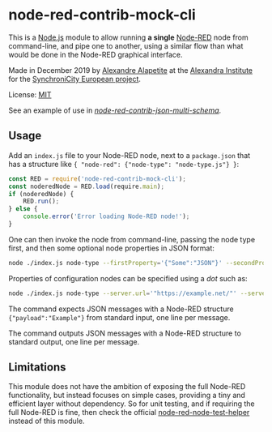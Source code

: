 # node-red-contrib-mock-cli

This is a [Node.js](https://nodejs.org) module to allow running **a single** [Node-RED](https://nodered.org) node from command-line, and pipe one to another, using a similar flow than what would be done in the Node-RED graphical interface.

Made in December 2019 by [Alexandre Alapetite](https://alexandra.dk/alexandre.alapetite) at the [Alexandra Institute](https://alexandra.dk) for the [SynchroniCity European project](https://synchronicity-iot.eu).

License: [MIT](LICENSE.md)

See an example of use in [*node-red-contrib-json-multi-schema*](https://github.com/alexandrainst/node-red-contrib-json-multi-schema).

## Usage

Add an `index.js` file to your Node-RED node, next to a `package.json` that has a structure like `{ "node-red": {"node-type": "node-type.js"} }`:

```js
const RED = require('node-red-contrib-mock-cli');
const noderedNode = RED.load(require.main);
if (noderedNode) {
	RED.run();
} else {
	console.error('Error loading Node-RED node!');
}
```

One can then invoke the node from command-line, passing the node type first, and then some optional node properties in JSON format:

```sh
node ./index.js node-type --firstProperty='{"Some":"JSON"}' --secondProperty='"Some text"' --thirdProperty='123'
```

Properties of configuration nodes can be specified using a *dot* such as:

```sh
node ./index.js node-type --server.url='"https://example.net/"' --server.username='"Alice"'
```

The command expects JSON messages with a Node-RED structure `{"payload":"Example"}` from standard input, one line per message.

The command outputs JSON messages with a Node-RED structure to standard output, one line per message.

## Limitations

This module does not have the ambition of exposing the full Node-RED functionality, but instead focuses on simple cases, providing a tiny and efficient layer without dependency.
So for unit testing, and if requiring the full Node-RED is fine, then check the official [node-red-node-test-helper](https://github.com/node-red/node-red-node-test-helper) instead of this module.
